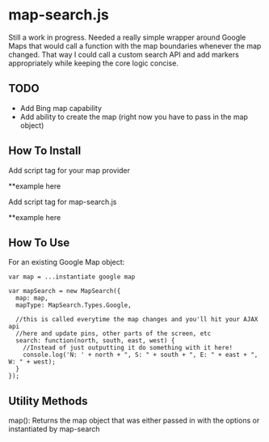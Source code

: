 map-search.js
=============

Still a work in progress.  Needed a really simple wrapper around Google Maps that would call a function with the map boundaries whenever the map changed.  That way I could call a custom search API and add markers appropriately while keeping the core logic concise.

TODO
---------
- Add Bing map capability
- Add ability to create the map (right now you have to pass in the map object)


How To Install
------
Add script tag for your map provider

**example here

Add script tag for map-search.js

**example here


How To Use
------

For an existing Google Map object:

    var map = ...instantiate google map

    var mapSearch = new MapSearch({
      map: map,
      mapType: MapSearch.Types.Google,

      //this is called everytime the map changes and you'll hit your AJAX api
      //here and update pins, other parts of the screen, etc
      search: function(north, south, east, west) {
        //Instead of just outputting it do something with it here!
        console.log('N: ' + north + ", S: " + south + ", E: " + east + ", W: " + west);
      }
    });

Utility Methods
--------

map(): Returns the map object that was either passed in with the options or instantiated by map-search
